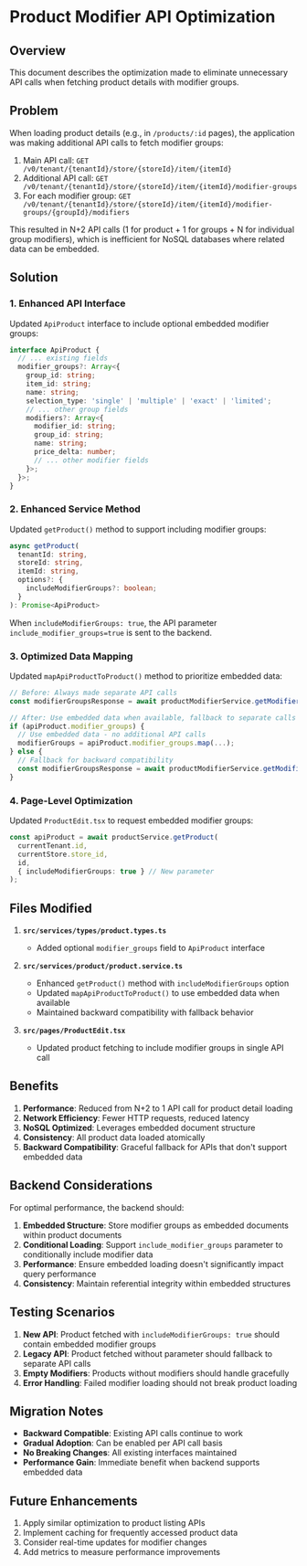 # Product Modifier API Optimization

## Overview
This document describes the optimization made to eliminate unnecessary API calls when fetching product details with modifier groups.

## Problem
When loading product details (e.g., in `/products/:id` pages), the application was making additional API calls to fetch modifier groups:

1. Main API call: `GET /v0/tenant/{tenantId}/store/{storeId}/item/{itemId}`
2. Additional API call: `GET /v0/tenant/{tenantId}/store/{storeId}/item/{itemId}/modifier-groups`
3. For each modifier group: `GET /v0/tenant/{tenantId}/store/{storeId}/item/{itemId}/modifier-groups/{groupId}/modifiers`

This resulted in N+2 API calls (1 for product + 1 for groups + N for individual group modifiers), which is inefficient for NoSQL databases where related data can be embedded.

## Solution

### 1. Enhanced API Interface
Updated `ApiProduct` interface to include optional embedded modifier groups:

```typescript
interface ApiProduct {
  // ... existing fields
  modifier_groups?: Array<{
    group_id: string;
    item_id: string;
    name: string;
    selection_type: 'single' | 'multiple' | 'exact' | 'limited';
    // ... other group fields
    modifiers?: Array<{
      modifier_id: string;
      group_id: string;
      name: string;
      price_delta: number;
      // ... other modifier fields
    }>;
  }>;
}
```

### 2. Enhanced Service Method
Updated `getProduct()` method to support including modifier groups:

```typescript
async getProduct(
  tenantId: string, 
  storeId: string, 
  itemId: string,
  options?: {
    includeModifierGroups?: boolean;
  }
): Promise<ApiProduct>
```

When `includeModifierGroups: true`, the API parameter `include_modifier_groups=true` is sent to the backend.

### 3. Optimized Data Mapping
Updated `mapApiProductToProduct()` method to prioritize embedded data:

```typescript
// Before: Always made separate API calls
const modifierGroupsResponse = await productModifierService.getModifierGroups(...);

// After: Use embedded data when available, fallback to separate calls
if (apiProduct.modifier_groups) {
  // Use embedded data - no additional API calls
  modifierGroups = apiProduct.modifier_groups.map(...);
} else {
  // Fallback for backward compatibility
  const modifierGroupsResponse = await productModifierService.getModifierGroups(...);
}
```

### 4. Page-Level Optimization
Updated `ProductEdit.tsx` to request embedded modifier groups:

```typescript
const apiProduct = await productService.getProduct(
  currentTenant.id,
  currentStore.store_id,
  id,
  { includeModifierGroups: true } // New parameter
);
```

## Files Modified

1. **`src/services/types/product.types.ts`**
   - Added optional `modifier_groups` field to `ApiProduct` interface

2. **`src/services/product/product.service.ts`**
   - Enhanced `getProduct()` method with `includeModifierGroups` option
   - Updated `mapApiProductToProduct()` to use embedded data when available
   - Maintained backward compatibility with fallback behavior

3. **`src/pages/ProductEdit.tsx`**
   - Updated product fetching to include modifier groups in single API call

## Benefits

1. **Performance**: Reduced from N+2 to 1 API call for product detail loading
2. **Network Efficiency**: Fewer HTTP requests, reduced latency
3. **NoSQL Optimized**: Leverages embedded document structure
4. **Consistency**: All product data loaded atomically
5. **Backward Compatibility**: Graceful fallback for APIs that don't support embedded data

## Backend Considerations

For optimal performance, the backend should:

1. **Embedded Structure**: Store modifier groups as embedded documents within product documents
2. **Conditional Loading**: Support `include_modifier_groups` parameter to conditionally include modifier data
3. **Performance**: Ensure embedded loading doesn't significantly impact query performance
4. **Consistency**: Maintain referential integrity within embedded structures

## Testing Scenarios

1. **New API**: Product fetched with `includeModifierGroups: true` should contain embedded modifier groups
2. **Legacy API**: Product fetched without parameter should fallback to separate API calls
3. **Empty Modifiers**: Products without modifiers should handle gracefully
4. **Error Handling**: Failed modifier loading should not break product loading

## Migration Notes

- **Backward Compatible**: Existing API calls continue to work
- **Gradual Adoption**: Can be enabled per API call basis
- **No Breaking Changes**: All existing interfaces maintained
- **Performance Gain**: Immediate benefit when backend supports embedded data

## Future Enhancements

1. Apply similar optimization to product listing APIs
2. Implement caching for frequently accessed product data
3. Consider real-time updates for modifier changes
4. Add metrics to measure performance improvements
